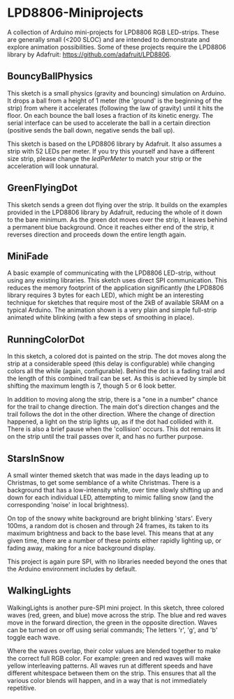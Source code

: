 LPD8806-Miniprojects
====================

A collection of Arduino mini-projects for LPD8806 RGB LED-strips. These are generally small (&lt;200 SLOC) and are intended to demonstrate and explore animation possibilities. Some of these projects require the LPD8806 library by Adafruit: https://github.com/adafruit/LPD8806.

BouncyBallPhysics
-------------------

This sketch is a small physics (gravity and bouncing) simulation on Arduino. It drops a ball from a height of 1 meter (the 'ground' is the beginning of the strip) from where it accelerates (following the law of gravity) until it hits the floor. On each bounce the ball loses a fraction of its kinetic energy. The serial interface can be used to accelerate the ball in a certain direction (positive sends the ball down, negative sends the ball up).

This sketch is based on the LPD8806 library by Adafruit. It also assumes a strip with 52 LEDs per meter. If you try this yourself and have a different size strip, please change the _ledPerMeter_ to match your strip or the acceleration will look unnatural.

GreenFlyingDot
--------------

This sketch sends a green dot flying over the strip. It builds on the examples provided in the LPD8806 library by Adafruit, reducing the whole of it down to the bare minimum. As the green dot moves over the strip, it leaves behind a permanent blue background. Once it reaches either end of the strip, it reverses direction and proceeds down the entire length again.


MiniFade
--------

A basic example of communicating with the LPD8806 LED-strip, without using any existing libraries. This sketch uses direct SPI communication. This reduces the memory footprint of the application significantly (the LPD8806 library requires 3 bytes for each LED), which might be an interesting technique for sketches that require most of the 2kB of available SRAM on a typical Arduino. The animation shown is a very plain and simple full-strip animated white blinking (with a few steps of smoothing in place).


RunningColorDot
---------------

In this sketch, a colored dot is painted on the strip. The dot moves along the strip at a considerable speed (this delay is configurable) while changing colors all the while (again, configurable). Behind the dot is a fading trail and the length of this combined trail can be set. As this is achieved by simple bit shifting the maximum length is 7, though 5 or 6 look better.

In addition to moving along the strip, there is a "one in a number" chance for the trail to change direction. The main dot's direction changes and the trail follows the dot in the other direction. Where the change of direction happened, a light on the strip lights up, as if the dot had collided with it. There is also a brief pause when the 'collision' occurs. This dot remains lit on the strip until the trail passes over it, and has no further purpose.


StarsInSnow
-----------

A small winter themed sketch that was made in the days leading up to Christmas, to get some semblance of a white Christmas. There is a background that has a low-intensity white, over time slowly shifting up and down for each individual LED, attempting to mimic falling snow (and the corresponding 'noise' in local brightness).

On top of the snowy white background are bright blinking 'stars'. Every 100ms, a random dot is chosen and through 24 frames, its taken to its maximum brightness and back to the base level. This means that at any given time, there are a number of these points either rapidly lighting up, or fading away, making for a nice background display.

This project is again pure SPI, with no libraries needed beyond the ones that the Arduino environment includes by default.


WalkingLights
-------------

WalkingLights is another pure-SPI mini project. In this sketch, three colored waves (red, green, and blue) move across the strip. The blue and red waves move in the forward direction, the green in the opposite direction. Waves can be turned on or off using serial commands; The letters 'r', 'g', and 'b' toggle each wave.

Where the waves overlap, their color values are blended together to make the correct full RGB color. For example: green and red waves will make yellow interleaving patterns. All waves run at different speeds and have different whitespace between them on the strip. This ensures that all the various color blends will happen, and in a way that is not immediately repetitive.
